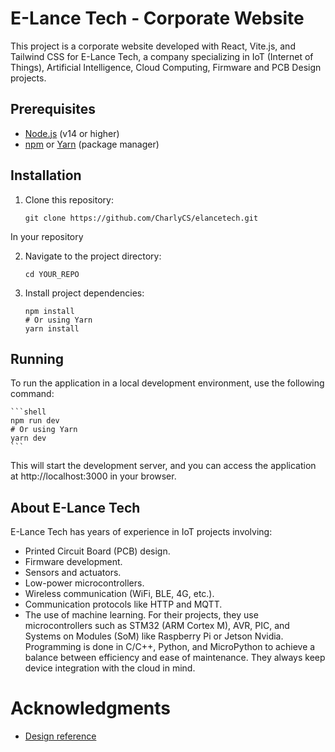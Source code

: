 # E-Lance Tech - Corporate Website

This project is a corporate website developed with React, Vite.js, and Tailwind CSS for E-Lance Tech, a company specializing in IoT (Internet of Things), Artificial Intelligence, Cloud Computing, Firmware and PCB Design projects.

## Prerequisites

- [Node.js](https://nodejs.org/) (v14 or higher)
- [npm](https://www.npmjs.com/) or [Yarn](https://yarnpkg.com/) (package manager)

## Installation

1. Clone this repository:

   ```shell
   git clone https://github.com/CharlyCS/elancetech.git
   ```

In your repository

2. Navigate to the project directory:

    ```shell
    cd YOUR_REPO
    ```
3. Install project dependencies:

    ```shell
    npm install
    # Or using Yarn
    yarn install
    ```

## Running

To run the application in a local development environment, use the following command:
    
    ```shell
    npm run dev
    # Or using Yarn
    yarn dev
    ```


This will start the development server, and you can access the application at http://localhost:3000 in your browser.


## About E-Lance Tech
E-Lance Tech has years of experience in IoT projects involving:

- Printed Circuit Board (PCB) design.
- Firmware development.
- Sensors and actuators.
- Low-power microcontrollers.
- Wireless communication (WiFi, BLE, 4G, etc.).
- Communication protocols like HTTP and MQTT.
- The use of machine learning.
For their projects, they use microcontrollers such as STM32 (ARM Cortex M), AVR, PIC, and Systems on Modules (SoM) like Raspberry Pi or Jetson Nvidia. Programming is done in C/C++, Python, and MicroPython to achieve a balance between efficiency and ease of maintenance. They always keep device integration with the cloud in mind.


# Acknowledgments

+ <a href="https://www.youtube.com/watch?v=hYv6BM2fWd8">Design reference</a>



